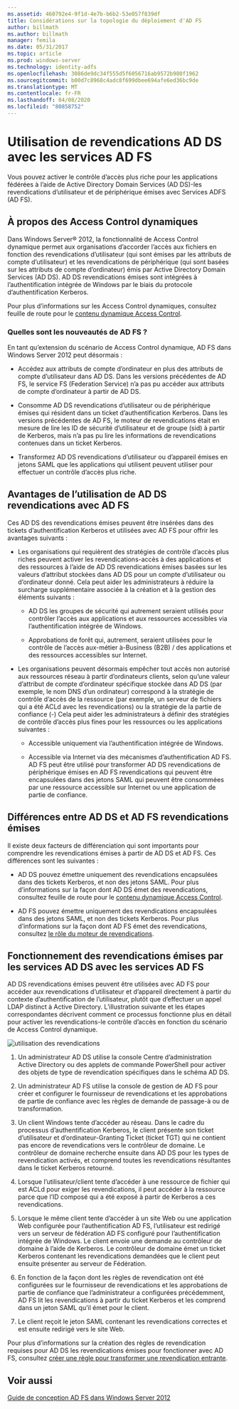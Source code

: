 ```yaml
---
ms.assetid: 460792e4-9f1d-4e7b-b6b2-53e057f839df
title: Considérations sur la topologie du déploiement d'AD FS
author: billmath
ms.author: billmath
manager: femila
ms.date: 05/31/2017
ms.topic: article
ms.prod: windows-server
ms.technology: identity-adfs
ms.openlocfilehash: 3086de9dc34f555d5f6056716ab9572b980f1962
ms.sourcegitcommit: b00d7c8968c4adc8f699dbee694afe6ed36bc9de
ms.translationtype: MT
ms.contentlocale: fr-FR
ms.lasthandoff: 04/08/2020
ms.locfileid: "80858752"
---
```

# <a name="using-ad-ds-claims-with-ad-fs"></a>Utilisation de revendications AD DS avec les services AD FS
  
  
Vous pouvez activer le contrôle d’accès plus riche pour les applications fédérées à l’aide de Active Directory Domain Services \(AD DS\)\-les revendications d’utilisateur et de périphérique émises avec Services ADFS \(AD FS\).  
  
## <a name="about-dynamic-access-control"></a>À propos des Access Control dynamiques  
Dans Windows Server&reg; 2012, la fonctionnalité de Access Control dynamique permet aux organisations d’accorder l’accès aux fichiers en fonction des revendications d’utilisateur \(qui sont émises par les attributs de compte d’utilisateur\) et les revendications de périphérique \(qui sont basées sur les attributs de compte d’ordinateur\) émis par Active Directory Domain Services \(AD DS\). AD DS revendications émises sont intégrées à l’authentification intégrée de Windows par le biais du protocole d’authentification Kerberos.  
  
Pour plus d’informations sur les Access Control dynamiques, consultez feuille de route pour le [contenu dynamique Access Control](../../solution-guides/Dynamic-Access-Control--Scenario-Overview.md#BKMK_APP).  
  
### <a name="whats-new-in-ad-fs"></a>Quelles sont les nouveautés de AD FS ?  
En tant qu’extension du scénario de Access Control dynamique, AD FS dans Windows Server 2012 peut désormais :  
  
-   Accédez aux attributs de compte d’ordinateur en plus des attributs de compte d’utilisateur dans AD DS. Dans les versions précédentes de AD FS, le service FS (Federation Service) n’a pas pu accéder aux attributs de compte d’ordinateur à partir de AD DS.  
  
-   Consomme AD DS revendications d’utilisateur ou de périphérique émises qui résident dans un ticket d’authentification Kerberos. Dans les versions précédentes de AD FS, le moteur de revendications était en mesure de lire les ID de sécurité d’utilisateur et de groupe \(sid\) à partir de Kerberos, mais n’a pas pu lire les informations de revendications contenues dans un ticket Kerberos.  
  
-   Transformez AD DS revendications d’utilisateur ou d’appareil émises en jetons SAML que les applications qui utilisent peuvent utiliser pour effectuer un contrôle d’accès plus riche.  
  
## <a name="benefits-of-using-ad-ds-claims-with-ad-fs"></a>Avantages de l’utilisation de AD DS revendications avec AD FS  
Ces AD DS des revendications émises peuvent être insérées dans des tickets d’authentification Kerberos et utilisées avec AD FS pour offrir les avantages suivants :  
  
-   Les organisations qui requièrent des stratégies de contrôle d’accès plus riches peuvent activer les revendications\-accès à des applications et des ressources à l’aide de AD DS revendications émises basées sur les valeurs d’attribut stockées dans AD DS pour un compte d’utilisateur ou d’ordinateur donné. Cela peut aider les administrateurs à réduire la surcharge supplémentaire associée à la création et à la gestion des éléments suivants :  
  
    -   AD DS les groupes de sécurité qui autrement seraient utilisés pour contrôler l’accès aux applications et aux ressources accessibles via l’authentification intégrée de Windows.  
  
    -   Approbations de forêt qui, autrement, seraient utilisées pour le contrôle de l’accès aux\-métier à\-Business \(B2B\) \/ des applications et des ressources accessibles sur Internet.  
  
-   Les organisations peuvent désormais empêcher tout accès non autorisé aux ressources réseau à partir d’ordinateurs clients, selon qu’une valeur d’attribut de compte d’ordinateur spécifique stockée dans AD DS \(par exemple, le nom DNS d’un ordinateur\) correspond à la stratégie de contrôle d’accès de la ressource \(par exemple, un serveur de fichiers qui a été ACLd avec les revendications\) ou la stratégie de la partie de confiance \(\-\) Cela peut aider les administrateurs à définir des stratégies de contrôle d’accès plus fines pour les ressources ou les applications suivantes :  
  
    -   Accessible uniquement via l’authentification intégrée de Windows.  
  
    -   Accessible via Internet via des mécanismes d’authentification AD FS. AD FS peut être utilisé pour transformer AD DS revendications de périphérique émises en AD FS revendications qui peuvent être encapsulées dans des jetons SAML qui peuvent être consommées par une ressource accessible sur Internet ou une application de partie de confiance.  
  
## <a name="differences-between-ad-ds-and-ad-fs-issued-claims"></a>Différences entre AD DS et AD FS revendications émises  
Il existe deux facteurs de différenciation qui sont importants pour comprendre les revendications émises à partir de AD DS et AD FS. Ces différences sont les suivantes :  
  
-   AD DS pouvez émettre uniquement des revendications encapsulées dans des tickets Kerberos, et non des jetons SAML. Pour plus d’informations sur la façon dont AD DS émet des revendications, consultez feuille de route pour le [contenu dynamique Access Control](../../solution-guides/Dynamic-Access-Control--Scenario-Overview.md#BKMK_APP).  
  
-   AD FS pouvez émettre uniquement des revendications encapsulées dans des jetons SAML, et non des tickets Kerberos. Pour plus d’informations sur la façon dont AD FS émet des revendications, consultez [le rôle du moteur de revendications](../../ad-fs/technical-reference/The-Role-of-the-Claims-Engine.md).  
  
## <a name="how-ad-ds-issued-claims-work-with-ad-fs"></a>Fonctionnement des revendications émises par les services AD DS avec les services AD FS  
AD DS revendications émises peuvent être utilisées avec AD FS pour accéder aux revendications d’utilisateur et d’appareil directement à partir du contexte d’authentification de l’utilisateur, plutôt que d’effectuer un appel LDAP distinct à Active Directory. L’illustration suivante et les étapes correspondantes décrivent comment ce processus fonctionne plus en détail pour activer les revendications\-le contrôle d’accès en fonction du scénario de Access Control dynamique.  
  
![utilisation des revendications](media/UsingADDSClaimswithADFS.gif)  
  
1.  Un administrateur AD DS utilise la console Centre d’administration Active Directory ou des applets de commande PowerShell pour activer des objets de type de revendication spécifiques dans le schéma AD DS.  
  
2.  Un administrateur AD FS utilise la console de gestion de AD FS pour créer et configurer le fournisseur de revendications et les approbations de partie de confiance avec les règles de demande de passage\-à ou de transformation.  
  
3.  Un client Windows tente d’accéder au réseau. Dans le cadre du processus d’authentification Kerberos, le client présente son ticket d’utilisateur et d’ordinateur\-Granting Ticket \(ticket TGT\) qui ne contient pas encore de revendications vers le contrôleur de domaine. Le contrôleur de domaine recherche ensuite dans AD DS pour les types de revendication activés, et comprend toutes les revendications résultantes dans le ticket Kerberos retourné.  
  
4.  Lorsque l’utilisateur\/client tente d’accéder à une ressource de fichier qui est ACLd pour exiger les revendications, il peut accéder à la ressource parce que l’ID composé qui a été exposé à partir de Kerberos a ces revendications.  
  
5.  Lorsque le même client tente d’accéder à un site Web ou une application Web configurée pour l’authentification AD FS, l’utilisateur est redirigé vers un serveur de fédération AD FS configuré pour l’authentification intégrée de Windows. Le client envoie une demande au contrôleur de domaine à l’aide de Kerberos. Le contrôleur de domaine émet un ticket Kerberos contenant les revendications demandées que le client peut ensuite présenter au serveur de Fédération.  
  
6.  En fonction de la façon dont les règles de revendication ont été configurées sur le fournisseur de revendications et les approbations de partie de confiance que l’administrateur a configurées précédemment, AD FS lit les revendications à partir du ticket Kerberos et les comprend dans un jeton SAML qu’il émet pour le client.  
  
7.  Le client reçoit le jeton SAML contenant les revendications correctes et est ensuite redirigé vers le site Web.  
  
Pour plus d’informations sur la création des règles de revendication requises pour AD DS les revendications émises pour fonctionner avec AD FS, consultez [créer une règle pour transformer une revendication entrante](../../ad-fs/operations/Create-a-Rule-to-Transform-an-Incoming-Claim.md).  
  
## <a name="see-also"></a>Voir aussi
[Guide de conception AD FS dans Windows Server 2012](AD-FS-Design-Guide-in-Windows-Server-2012.md)
